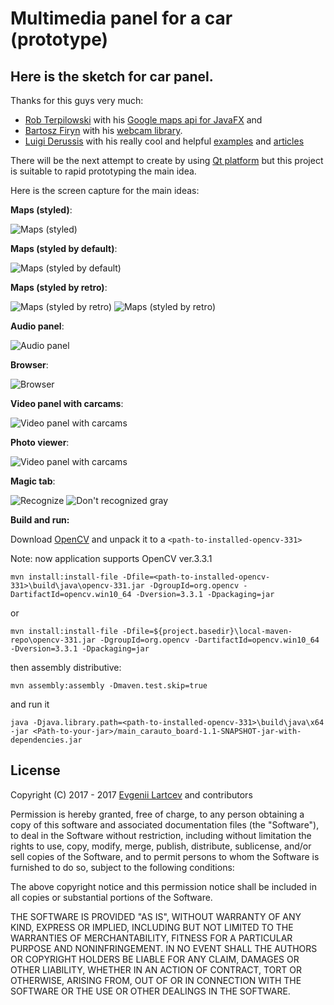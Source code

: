 # Multimedia panel for a car (prototype)
## Here is the sketch for car panel. 

Thanks for this guys very much:
- [Rob Terpilowski](https://github.com/rterp) with his [Google maps api for JavaFX](https://github.com/rterp/GMapsFX) and
- [Bartosz Firyn](https://github.com/sarxos) with his [webcam library](https://github.com/sarxos/webcam-capture).
- [Luigi Derussis](https://github.com/luigidr) with his really cool and helpful [examples](https://github.com/opencv-java/getting-started) and [articles](http://opencv-java-tutorials.readthedocs.io/en/latest/03-first-javafx-application-with-opencv.html)


There will be the next attempt to create by using [Qt platform](https://www.qt.io/) but this project is suitable to rapid prototyping the main idea.

Here is the screen capture for the main ideas:

**Maps (styled)**:

![**Maps (styled)**](https://raw.githubusercontent.com/Evegen55/main_carauto_board/master/src/test/resources/for_readme/1.PNG)

**Maps (styled by default)**:

![**Maps (styled by default)**](https://raw.githubusercontent.com/Evegen55/main_carauto_board/master/src/test/resources/for_readme/1.1.PNG)

**Maps (styled by retro)**:

![**Maps (styled by retro)**](https://raw.githubusercontent.com/Evegen55/main_carauto_board/master/src/test/resources/for_readme/retro1.png)
![**Maps (styled by retro)**](https://raw.githubusercontent.com/Evegen55/main_carauto_board/master/src/test/resources/for_readme/retro2.png)

**Audio panel**:

![**Audio panel**](https://raw.githubusercontent.com/Evegen55/main_carauto_board/master/src/test/resources/for_readme/2.PNG)

**Browser**:

![**Browser**](https://raw.githubusercontent.com/Evegen55/main_carauto_board/master/src/test/resources/for_readme/web.PNG)

**Video panel with carcams**:

![**Video panel with carcams**](https://raw.githubusercontent.com/Evegen55/main_carauto_board/master/src/test/resources/for_readme/4.PNG)

**Photo viewer**:

![**Video panel with carcams**](https://raw.githubusercontent.com/Evegen55/main_carauto_board/master/src/test/resources/for_readme/Photos.PNG)

**Magic tab**:

![**Recognize**](https://raw.githubusercontent.com/Evegen55/main_carauto_board/master/src/test/resources/for_readme/opencv_recognize_color.PNG)
![**Don't recognized gray**](https://raw.githubusercontent.com/Evegen55/main_carauto_board/master/src/test/resources/for_readme/opencv_NOrecognize_gray.PNG)

**Build and run:**

Download [OpenCV](https://opencv.org/releases.html) and unpack it to a `<path-to-installed-opencv-331>`

Note: now application supports OpenCV ver.3.3.1

`mvn install:install-file -Dfile=<path-to-installed-opencv-331>\build\java\opencv-331.jar -DgroupId=org.opencv -DartifactId=opencv.win10_64 -Dversion=3.3.1 -Dpackaging=jar`

or

`mvn install:install-file -Dfile=${project.basedir}\local-maven-repo\opencv-331.jar -DgroupId=org.opencv -DartifactId=opencv.win10_64 -Dversion=3.3.1 -Dpackaging=jar`

then assembly distributive:

`mvn assembly:assembly -Dmaven.test.skip=true`

and run it

`java -Djava.library.path=<path-to-installed-opencv-331>\build\java\x64 -jar <Path-to-your-jar>/main_carauto_board-1.1-SNAPSHOT-jar-with-dependencies.jar`

## License

Copyright (C) 2017 - 2017 [Evgenii Lartcev](https://github.com/Evegen55/) and contributors

Permission is hereby granted, free of charge, to any person obtaining a copy of this software and associated documentation files (the "Software"), to deal in the Software without restriction, including without limitation the rights to use, copy, modify, merge, publish, distribute, sublicense, and/or sell copies of the Software, and to permit persons to whom the Software is furnished to do so, subject to the following conditions:

The above copyright notice and this permission notice shall be included in all copies or substantial portions of the Software.

THE SOFTWARE IS PROVIDED "AS IS", WITHOUT WARRANTY OF ANY KIND, EXPRESS OR IMPLIED, INCLUDING BUT NOT LIMITED TO THE WARRANTIES OF MERCHANTABILITY, FITNESS FOR A PARTICULAR PURPOSE AND NONINFRINGEMENT. IN NO EVENT SHALL THE AUTHORS OR COPYRIGHT HOLDERS BE LIABLE FOR ANY CLAIM, DAMAGES OR OTHER LIABILITY, WHETHER IN AN ACTION OF CONTRACT, TORT OR OTHERWISE, ARISING FROM, OUT OF OR IN CONNECTION WITH THE SOFTWARE OR THE USE OR OTHER DEALINGS IN THE SOFTWARE.